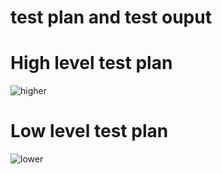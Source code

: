 # test plan and test ouput

# High level test plan

![higher](https://user-images.githubusercontent.com/101084143/160653217-f2e5d7e5-f9d3-4e63-9fa2-ab0d019af860.PNG)

# Low level test plan

![lower](https://user-images.githubusercontent.com/101084143/160653402-8c949991-8f71-411c-a9ab-dc079aa6e3fa.PNG)



